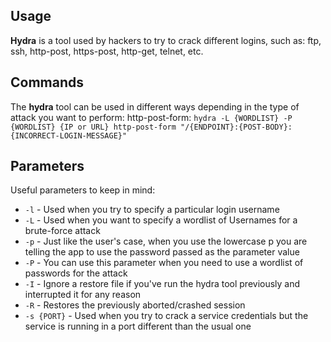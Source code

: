 ## Usage
__Hydra__ is a tool used by hackers to try to crack different logins, such as: ftp, ssh, http-post, https-post, http-get, telnet, etc. 

## Commands
The __hydra__ tool can be used in different ways depending in the type of attack you want to perform:
http-post-form:
`hydra -L {WORDLIST} -P {WORDLIST} {IP or URL} http-post-form "/{ENDPOINT}:{POST-BODY}:{INCORRECT-LOGIN-MESSAGE}"`

## Parameters
Useful parameters to keep in mind:
- `-l` - Used when you try to specify a particular login username
- `-L` - Used when you want to specify a wordlist of Usernames for a brute-force attack
- `-p` - Just like the user's case, when you use the lowercase p you are telling the app to use the password passed as the parameter value
- `-P` - You can use this parameter when you need to use a wordlist of passwords for the attack
- `-I` - Ignore a restore file if you've run the hydra tool previously and interrupted it for any reason
- `-R` - Restores the previously aborted/crashed session
- `-s {PORT}` - Used when you try to crack a service credentials but the service is running in a port different than the usual one